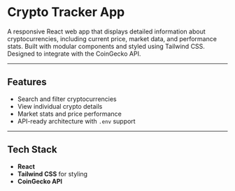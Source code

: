 # Crypto Tracker App

A responsive React web app that displays detailed information about cryptocurrencies, including current price, market data, and performance stats. Built with modular components and styled using Tailwind CSS. Designed to integrate with the CoinGecko API.

---

## Features

- Search and filter cryptocurrencies
- View individual crypto details
- Market stats and price performance
- API-ready architecture with `.env` support

---

## Tech Stack

- **React** 
- **Tailwind CSS** for styling
- **CoinGecko API**
